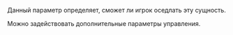 Данный параметр определяет, сможет ли игрок оседлать эту сущность.

Можно задействовать дополнительные параметры управления.